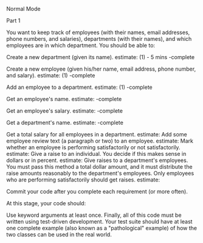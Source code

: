 Normal Mode

Part 1

You want to keep track of employees (with their names, email addresses, phone numbers, and salaries), departments (with their names), and which employees are in which department. You should be able to:

Create a new department (given its name).
estimate: (1)     - 5 mins
-complete

Create a new employee (given his/her name, email address, phone number, and salary).
estimate: (1)
-complete

Add an employee to a department.
estimate: (1)
-complete

Get an employee's name.
estimate:
-complete

Get an employee's salary.
estimate:
-complete

Get a department's name.
estimate:
-complete

Get a total salary for all employees in a department.
estimate:
Add some employee review text (a paragraph or two) to an employee.
estimate:
Mark whether an employee is performing satisfactorily or not satisfactorily.
estimate:
Give a raise to an individual. You decide if this makes sense in dollars or in percent.
estimate:
Give raises to a department's employees. You must pass this method a total dollar amount, and it must distribute the raise amounts reasonably to the department's employees. Only employees who are performing satisfactorily should get raises.
estimate:

Commit your code after you complete each requirement (or more often).

At this stage, your code should:

Use keyword arguments at least once.
Finally, all of this code must be written using test-driven development. Your test suite should have at least one complete example (also known as a "pathological" example) of how the two classes can be used in the real world.
